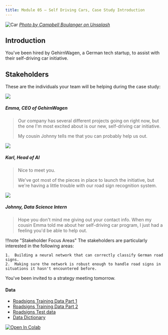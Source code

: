 ```yaml
---
title: Module 05 — Self Driving Cars, Case Study Introduction
---
```


![Car]({{URLROOT}}/shared/img/car.jpg)
*[Photo by Campbell Boulanger on Unsplash](https://unsplash.com/photos/3ZUsNJhi_Ik)*

## Introduction
You've been hired by GehirnWagen, a German tech startup, to assist with their self-driving car initiative.

## Stakeholders

These are the individuals your team will be helping during the case study:

<div class="dialogue">
	<img src="{{URLROOT}}/shared/img/emma.jpg">
	<h5>Emma, CEO of GehirnWagen</h5>
	<blockquote><p>Our company has several different projects going on right now, but the one I'm most excited about is our new, self-driving car initiative.</p><p>My cousin Johnny tells me that you can probably help us out.</p></blockquote>
</div>

<div class="dialogue">
	<img src="{{URLROOT}}/shared/img/karl.jpg">
	<h5>Karl, Head of AI</h5>
	<blockquote><p>Nice to meet you.</p><p>We've got most of the pieces in place to launch the initiative, but we're having a little trouble with our road sign recognition system.</p></blockquote>
</div>

<div class="dialogue">
	<img src="{{URLROOT}}/shared/img/johnny.jpg">
	<h5>Johnny, Data Science Intern</h5>
	<blockquote><p>Hope you don't mind me giving out your contact info. When my cousin Emma told me about her self-driving car program, I just had a feeling you'd be able to help out.</p>
	</blockquote>
</div>

!!!note "Stakeholder Focus Areas"
	The stakeholders are particularly interested in the following areas:

	1.	Building a neural network that can correctly classify German road signs.
	2.  Making sure the network is robust enough to handle road signs in situations it hasn't encountered before.

You've been invited to a strategy meeting tomorrow. 

#### Data
* [Roadsigns Training Data Part 1](https://raw.githubusercontent.com/lfalin/cse450-course/master/data/roadsigns/training1.zip)
* [Roadsigns Training Data Part 2](https://raw.githubusercontent.com/lfalin/cse450-course/master/data/roadsigns/training2.zip)
* [Roadsigns Test data](https://raw.githubusercontent.com/lfalin/cse450-course/master/data/roadsigns/test.zip)
* [Data Dictionary](./signs-dictionary.txt)

[![Open In Colab](https://colab.research.google.com/assets/colab-badge.svg)](https://colab.research.google.com/github/lfalin/cse450-course/blob/master/notebooks/starter_signs.ipynb)

[^1]: [CEO photo by Amy Hirschi on Unsplash](https://unsplash.com/photos/b3AYk8HKCl0)

[^2]: [Head of AI photo by Ameer Basheer on Unsplash](https://unsplash.com/photos/ABuzWPku1Ug)

[^3]: [Data Science Intern photo by Fábio Lucas on Unsplash](https://unsplash.com/photos/iczrMDNuvzkml-pxK0Ovmw)